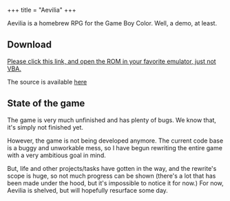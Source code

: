 +++
title = "Aevilia"
+++

Aevilia is a homebrew RPG for the Game Boy Color. Well, a demo, at least.

<!-- more -->

## Download

[Please click this link, and open the ROM in your favorite emulator, just not VBA.](/aevilia.gbc)

The source is available [here](//github.com/ISSOtm/Aevilia-GB)

## State of the game

The game is very much unfinished and has plenty of bugs. We know that, it's simply not finished yet.

However, the game is not being developed anymore. The current code base is a buggy and unworkable mess, so I have begun rewriting the entire game with a very ambitious goal in mind.

But, life and other projects/tasks have gotten in the way, and the rewrite's scope is huge, so not much progress can be shown (there's a lot that has been made under the hood, but it's impossible to notice it for now.) For now, Aevilia is shelved, but will hopefully resurface some day.
